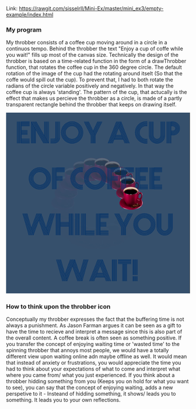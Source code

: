 Link: https://rawgit.com/sisselrll/Mini-Ex/master/mini_ex3/empty-example/index.html 


### My program 

My throbber consists of a coffee cup moving around in a circle in a continuos tempo. Behind the throbber the text "Enjoy a cup of coffe while you wait!" fills up most of the canvas size. 
Technically the design of the throbber is based on a time-related function in the form of a drawThrobber function, that rotates the coffee cup in the 360 degree circle. The default rotation of the image of the cup had the rotating around itselt (So that the coffe would spill out the cup). To prevent that, I had to both rotate the radians of the circle variable positively and negatively. In that way the coffee cup is always 'standing'. 
The pattern of the cup, that actucally is the effect that makes us percieve the throbber as a circle, is made of a partly transparent rectangle behind the throbber that keeps on drawing itself. 

![alt text](screenshots/screenshot.png)

### How to think upon the throbber icon 

Conceptually my throbber expresses the fact that the buffering time is not always a punishment. As Jason Farman argues it can be seen as a gift to have the time to recieve and interpret a message since this is also part of the overall content. A coffee break is often seen as something positive. If you transfer the concept of enjoying waiting time or 'wasted time' to the spinning throbber that annoys most people, we would have a totally different view upon waiting online adn maybe offline as well. It would mean that instead of anxiety or frustrations, you would appreciate the time you had to think about your expectations of what to come and interpret what where you came from/ what you just experienced. 
If you think about a throbber hidding something from you (Keeps you on hold for what you want to see), you can say that the concept of enjoying waiting, adds a new perspetive to it - Insteand of hidding something, it shows/ leads you to something. It leads you to your own reflections. 
